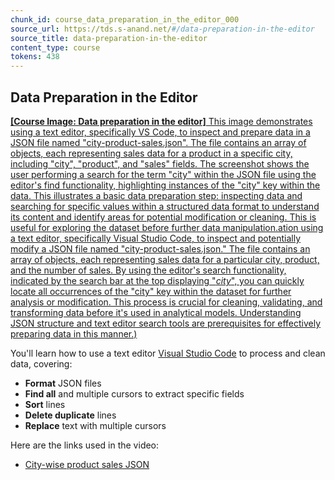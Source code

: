 ```yaml
---
chunk_id: course_data_preparation_in_the_editor_000
source_url: https://tds.s-anand.net/#/data-preparation-in-the-editor
source_title: data-preparation-in-the-editor
content_type: course
tokens: 438
---
```


## Data Preparation in the Editor

[**[Course Image: Data preparation in the editor]** This image demonstrates using a text editor, specifically VS Code, to inspect and prepare data in a JSON file named "city-product-sales.json". The file contains an array of objects, each representing sales data for a product in a specific city, including "city", "product", and "sales" fields. The screenshot shows the user performing a search for the term "city" within the JSON file using the editor's find functionality, highlighting instances of the "city" key within the data. This illustrates a basic data preparation step: inspecting data and searching for specific values within a structured data format to understand its content and identify areas for potential modification or cleaning. This is useful for exploring the dataset before further data manipulation.ation using a text editor, specifically Visual Studio Code, to inspect and potentially modify a JSON file named "city-product-sales.json." The file contains an array of objects, each representing sales data for a particular city, product, and the number of sales. By using the editor's search functionality, indicated by the search bar at the top displaying "*city*", you can quickly locate all occurrences of the "city" key within the dataset for further analysis or modification. This process is crucial for cleaning, validating, and transforming data before it's used in analytical models. Understanding JSON structure and text editor search tools are prerequisites for effectively preparing data in this manner.)](https://youtu.be/99lYu43L9uM)

You'll learn how to use a text editor [Visual Studio Code](https://code.visualstudio.com/) to process and clean data, covering:

- **Format** JSON files
- **Find all** and multiple cursors to extract specific fields
- **Sort** lines
- **Delete duplicate** lines
- **Replace** text with multiple cursors

Here are the links used in the video:

- [City-wise product sales JSON](https://drive.google.com/file/d/1VEnKChf4i04iKsQfw0MwoJlfkOBGQ65B/view?usp=drive_link)
